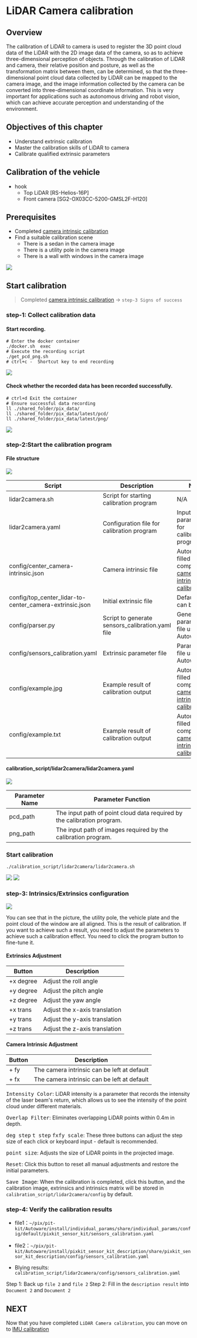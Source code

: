 # LiDAR Camera calibration

## Overview

The calibration of LiDAR to camera is used to register the 3D point cloud data of the LiDAR with the 2D image data of the camera, so as to achieve three-dimensional perception of objects. Through the calibration of LiDAR and camera, their relative position and posture, as well as the transformation matrix between them, can be determined, so that the three-dimensional point cloud data collected by LiDAR can be mapped to the camera image, and the image information collected by the camera can be converted into three-dimensional coordinate information. This is very important for applications such as autonomous driving and robot vision, which can achieve accurate perception and understanding of the environment.

## Objectives of this chapter

- Understand extrinsic calibration
- Master the calibration skills of LiDAR to camera
- Calibrate qualified extrinsic parameters

## Calibration of the vehicle
- hook 
    - Top LiDAR [RS-Helios-16P]
    - Front camera [SG2-OX03CC-5200-GMSL2F-H120]

## Prerequisites

- Completed [camera intrinsic calibration](./camera-intrisics-calibration.md)
- Find a suitable calibration scene
    - There is a sedan in the camera image
    - There is a utility pole in the camera image
    - There is a wall with windows in the camera image

![](./image/lidar2camera/cali_result.jpg)

## Start calibration
> Completed [camera intrinsic calibration](./camera-intrisics-calibration.md) -> `step-3 Signs of success`

### step-1: Collect calibration data

#### Start recording.
```shell
# Enter the docker container
./docker.sh  exec
# Execute the recording script
./get_pcd_png.sh
# ctrl+c -  Shortcut key to end recording
```
![](./image/lidar2camera/get_pcd_png1.gif)

#### Check whether the recorded data has been recorded successfully.
```shell
# ctrl+d Exit the container
# Ensure successful data recording
ll ./shared_folder/pix_data/
ll ./shared_folder/pix_data/latest/pcd/
ll ./shared_folder/pix_data/latest/png/
```
![](./image/lidar2camera/check_calibration_data.gif)

### step-2:Start the calibration program
#### File structure

![](./image/lidar2camera/file_structure.jpg)

| Script | Description | Note |
| --- | --- | --- |
| lidar2camera.sh | Script for starting calibration program | N/A |
| lidar2camera.yaml | Configuration file for calibration program | Input parameters for calibration program |
| config/center\_camera-intrinsic.json | Camera intrinsic file | Automatically filled in after completing [camera intrinsic calibration](./camera-intrisics-calibration.md) |
| config/top\_center\_lidar-to-center\_camera-extrinsic.json | Initial extrinsic file | Default value can be used |
| config/parser.py | Script to generate sensors\_calibration.yaml file | Generates parameter file usable by Autoware |
| config/sensors\_calibration.yaml | Extrinsic parameter file | Parameter file usable by Autoware |
| config/example.jpg | Example result of calibration output | Automatically filled in after completing [camera intrinsic calibration](./camera-intrisics-calibration.md) |
| config/example.txt | Example result of calibration output | Automatically filled in after completing [camera intrinsic calibration](./camera-intrisics-calibration.md) |

#### calibration_script/lidar2camera/lidar2camera.yaml 

![](./image/lidar2camera/configuration_file.jpg)

| Parameter Name | Parameter Function |
| --- | --- |
| pcd\_path | The input path of point cloud data required by the calibration program. |
| png\_path | The input path of images required by the calibration program. |


### Start calibration

```shell
./calibration_script/lidar2camera/lidar2camera.sh
```
![](./image/lidar2camera/lidar2camra1.gif)
![](./image/lidar2camera/lidar2camera2.gif)


### step-3: Intrinsics/Extrinsics configuration
![](./image/lidar2camera/cali_result.jpg)

You can see that in the picture, the utility pole, the vehicle plate and the point cloud of the window are all aligned. This is the result of calibration. If you want to achieve such a result, you need to adjust the parameters to achieve such a calibration effect. You need to click the program button to fine-tune it.

#### Extrinsics Adjustment

| Button | Description |
| --- | --- |
| +x degree | Adjust the roll angle |
| +y degree | Adjust the pitch angle |
| +z degree | Adjust the yaw angle |
| +x trans | Adjust the x-axis translation |
| +y trans | Adjust the y-axis translation |
| +z trans | Adjust the z-axis translation |

#### Camera Intrinsic Adjustment

| Button | Description |
| --- | --- |
| \+ fy | The camera intrinsic can be left at default |
| \+ fx | The camera intrinsic can be left at default |

<kbd>Intensity Color</kbd>: LiDAR intensity is a parameter that records the intensity of the laser beam's return, which allows us to see the intensity of the point cloud under different materials.

<kbd>Overlap Filter</kbd>: Eliminates overlapping LiDAR points within 0.4m in depth.

<kbd>deg step</kbd> <kbd>t step</kbd> <kbd>fxfy scale</kbd>: These three buttons can adjust the step size of each click or keyboard input - default is recommended.

<kbd>point size</kbd>: Adjusts the size of LiDAR points in the projected image.

<kbd>Reset</kbd>: Click this button to reset all manual adjustments and restore the initial parameters.

<kbd>Save Image</kbd>: When the calibration is completed, click this button, and the calibration image, extrinsics and intrinsics matrix will be stored in `calibration_script/lidar2camera/config` by default.

### step-4: Verify the calibration results
- file1：`~/pix/pit-kit/Autoware/install/individual_params/share/individual_params/config/default/pixkit_sensor_kit/sensors_calibration.yaml`
- file2：`~/pix/pit-kit/Autoware/install/pixkit_sensor_kit_description/share/pixkit_sensor_kit_description/config/sensors_calibration.yaml`

- Blying results: `calibration_script/lidar2camera/config/sensors_calibration.yaml`


Step 1: Back up `file 2` and `file 2`
Step 2: Fill in the `description result` into `Document 2` and `Document 2`

## NEXT
Now that you have completed `LiDAR Camera calibration`, you can move on to [IMU calibration](./IMU-calibration.md)